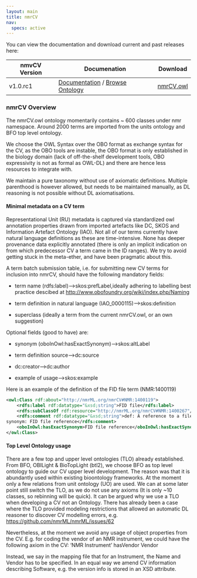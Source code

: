 ```yaml
---
layout: main
title: nmrCV
nav:
  specs: active
---
```


You can view the documentation and download current and past releases here:

<table class="table table-hover">
<thead>
<tr><th>nmvCV Version</th><th>Documenation</th><th>Download</th></tr>
</thead>
<tbody>
<tr><td>v1.0.rc1</td><td><a href="/cv/v1.0.rc1/doc">Documentation</a>&nbsp;/&nbsp;<a href="/cv/jOWL/nmrCVBrowser.html" target="blank">Browse Ontology</a></td><td><a href="/cv/v1.0.rc1/nmrCV.owl">nmrCV.owl</a></td></tr>
</tbody>
</table>



### nmrCV Overview

The nmrCV.owl ontology momentarily contains ~ 600 classes under nmr namespace. Around 2000 terms are imported from the units ontology and BFO top level ontology.

We choose the OWL Syntax  over the OBO format  as exchange syntax for the CV, as the OBO tools are instable, the OBO format is only established in the biology domain (lack of off-the-shelf development tools, OBO expressivity is not as formal as OWL-DL) and there are hence less resources to integrate with.

We maintain a pure taxonomy without use of axiomatic definitions. Multiple parenthood is however allowed, but needs to be maintained manually, as DL reasoning is not possible without DL axiomatisations.

#### Minimal metadata on a CV term

Representational Unit (RU) metadata is captured via standardized owl annotation properties drawn from imported artefacts like DC, SKOS and Information Artefact Ontology (IAO). Not all of our terms currently have natural language definitions as these are time-intensive. None has deeper provenance data explicitly annotated (there is only an implicit indication on from which predecessor CV a term came in the ID ranges). We try to avoid getting stuck in the meta-ether, and have been pragmatic about this.

A term batch submission table, i.e. for submitting new CV terms for inclusion into nmrCV, should have the following mandatory fields:

* term name (rdfs:label)-->skos:prefLabel,ideally adhering to labelling best practice descibed at  http://www.obofoundry.org/wiki/index.php/Naming

* term definition in natural language (IAO_0000115)-->skos:definition

* superclass (ideally a term from the current nmrCV.owl, or an own suggestion)

Optional fields (good to have) are:

* synonym (oboInOwl:hasExactSynonym)-->skos:altLabel

* term definition source-->dc:source

* dc:creator-->dc:author

* example of usage-->skos:example



Here is an example of the definition of the FID file term (NMR:1400119)

```xml
<owl:Class rdf:about="http://nmrML.org/nmrCV#NMR:1400119">
    <rdfs:label rdf:datatype="&xsd;string">FID file</rdfs:label>
    <rdfs:subClassOf rdf:resource="http://nmrML.org/nmrCV#NMR:1400267"/>
    <rdfs:comment rdf:datatype="&xsd;string">def: A reference to a file containing the raw FID.
synonym: FID file reference</rdfs:comment>
    <oboInOwl:hasExactSynonym>FID file reference</oboInOwl:hasExactSynonym>
</owl:Class>
```

#### Top Level Ontology usage

There are a few top and upper level ontologies (TLO) already established. From BFO, OBILight &
 BioTopLight (btl2), we choose BFO as top level ontology to guide our CV upper level development. The reason was that it is abundantly used within existing bioontology frameworks. At the moment only a few relations from unit ontology (UO) are used. We can at some later point still switch the TLO, as we do not use any axioms (It is only ~10 classes, so rebinning will be quick). It can be argued why we use a TLO when developing a CV not an Ontology. There has already been a case where the TLO provided modeling restrictions that allowed an automatic DL reasoner to discover CV modelling errors, e.g. https://github.com/nmrML/nmrML/issues/62

Nevertheless, at the moment we avoid any usage of object properties from the CV. E.g. for coding the vendor of an NMR instrument, we could have the following axiom in the CV:  ‘NMR Instrument’ hasVendor Vendor


Instead, we say in the mapping file that for an Instrument, the Name and Vendor has to be specified. In an equal way we amend CV information describing Software, e.g. the version info is stored in an XSD attribute.


